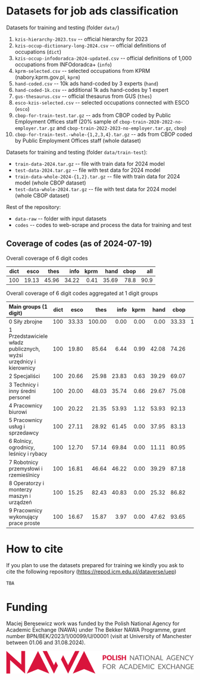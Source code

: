# Datasets for job ads classification

Datasets for training and testing (folder `data/`)

1.  `kzis-hierarchy-2023.tsv` -- official hierarchy for 2023
2.  `kzis-occup-dictionary-long-2024.csv` -- official definitions of occupations (`dict`)
3.  `kzis-occup-infodoradca-2024-updated.csv` -- official definitions of 1,000 occupations from INFOdoradca+ (`info`)
4.  `kprm-selected.csv` -- selected occupations from KPRM (nabory.kprm.gov.pl, `kprm`)
5.  `hand-coded.csv` -- 10k ads hand-coded by 3 experts (`hand`)
6.  `hand-coded-1k.csv` -- additional 1k ads hand-codes by 1 expert
7.  `gus-thesaurus.csv` -- official thesaurus from GUS (`thes`)
8.  `esco-kzis-selected.csv` -- selected occupations connected with ESCO (`esco`)
9.  `cbop-for-train-test.tar.gz` -- ads from CBOP coded by Public Employment Offices staff (20% sample of `cbop-train-2020-2022-no-employer.tar.gz` and `cbop-train-2022-2023-no-employer.tar.gz`, `cbop`)
10.  `cbop-for-train-test.-whole-{1,2,3,4}.tar.gz` -- ads from CBOP coded by Public Employment Offices staff (whole dataset)


Datasets for training and testing (folder `data/train-test`):

-   `train-data-2024.tar.gz` -- file with train data for 2024 model
-   `test-data-2024.tar.gz` -- file with test data for 2024 model
-   `train-data-whole-2024-{1,2}.tar.gz` -- file with train data for 2024 model (whole CBOP dataset)
-   `test-data-whole-2024.tar.gz` -- file with test data for 2024 model (whole CBOP dataset)

Rest of the repository:

+ `data-raw` -- folder with input datasets 
+ `codes` -- codes to web-scrape and process the data for training and test


## Coverage of codes (as of 2024-07-19)

Overall coverage of 6 digit codes

| dict |  esco |  thes |  info | kprm |  hand | cbop |  all |
|-----:|------:|------:|------:|-----:|------:|-----:|-----:|
|  100 | 19.13 | 45.96 | 34.22 | 0.41 | 35.69 | 78.8 | 90.9 |

Overall coverage of 6 digit codes aggregated at 1 digit groups

| Main groups (1 digit)                                             | dict |  esco |   thes |  info | kprm |  hand |  cbop |    all |
|:-------|-------:|-------:|-------:|-------:|-------:|-------:|-------:|-------:|
| 0 Siły zbrojne                                                    |  100 | 33.33 | 100.00 |  0.00 | 0.00 |  0.00 | 33.33 | 100.00 |
| 1 Przedstawiciele władz publicznych, wyżsi urzędnicy i kierownicy |  100 | 19.80 |  85.64 |  6.44 | 0.99 | 42.08 | 74.26 |  93.56 |
| 2 Specjaliści                                                     |  100 | 20.66 |  25.98 | 23.83 | 0.63 | 39.29 | 69.07 |  84.54 |
| 3 Technicy i inny średni personel                                 |  100 | 20.00 |  48.03 | 35.74 | 0.66 | 29.67 | 75.08 |  90.00 |
| 4 Pracownicy biurowi                                              |  100 | 20.22 |  21.35 | 53.93 | 1.12 | 53.93 | 92.13 |  96.63 |
| 5 Pracownicy usług i sprzedawcy                                   |  100 | 27.11 |  28.92 | 61.45 | 0.00 | 37.95 | 83.13 |  95.18 |
| 6 Rolnicy, ogrodnicy, leśnicy i rybacy                            |  100 | 12.70 |  57.14 | 69.84 | 0.00 | 11.11 | 80.95 |  98.41 |
| 7 Robotnicy przemysłowi i rzemieślnicy                            |  100 | 16.81 |  46.64 | 46.22 | 0.00 | 39.29 | 87.18 |  92.86 |
| 8 Operatorzy i monterzy maszyn i urządzeń                         |  100 | 15.25 |  82.43 | 40.83 | 0.00 | 25.32 | 86.82 |  96.12 |
| 9 Pracownicy wykonujący prace proste                              |  100 | 16.67 |  15.87 |  3.97 | 0.00 | 47.62 | 93.65 |  93.65 |

# How to cite

If you plan to use the datasets prepared for training we kindly you ask to cite the following repository (https://repod.icm.edu.pl/dataverse/uep)

```
TBA
```

# Funding

Maciej Beręsewicz work was funded by the Polish National Agency for Academic Exchange (NAWA) under The Bekker NAWA Programme, grant number BPN/BEK/2023/1/00099/U/00001 (visit at University of Manchester between 01.06 and 31.08.2024).

[![](https://raw.githubusercontent.com/OJALAB/CBOP-datasets/main/docs/logo-nawa.png)](https://nawa.gov.pl/en/)


